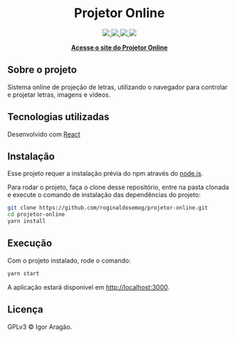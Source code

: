 <h1 align="center">Projetor Online</h1>

<p align="center">
    <a href="https://www.gnu.org/licenses/gpl-3.0" alt="licence" >
        <img src="https://img.shields.io/badge/License-GPLv3-blue.svg" />
    </a>
    <a href="https://codeclimate.com/github/roginaldosemog/projetor-online/maintainability" alt="maintainability status">
        <img src="https://api.codeclimate.com/v1/badges/3bda73a913108e525c08/maintainability" />
    </a>
    <a href="https://travis-ci.com/github/roginaldosemog/projetor-online" alt="build status" >
        <img src="https://travis-ci.com/roginaldosemog/projetor-online.svg?branch=master" />
    </a> 
    <a href="https://app.netlify.com/sites/projetor-online/deploys" alt="netlify status" >
        <img src="https://api.netlify.com/api/v1/badges/e7448bc8-c7a4-4e8f-a645-2a9e44e20deb/deploy-status" />
    </a>   
</p>

<p align="center">
    <a href="https://projetor-online.netlify.app/"><strong>Acesse o site do Projetor Online</strong></a>
</p>

## Sobre o projeto

Sistema online de projeção de letras, utilizando o navegador para controlar e projetar letras, imagens e vídeos.

## Tecnologias utilizadas

Desenvolvido com [React](https://reactjs.org/)

## Instalação

Esse projeto requer a instalação prévia do npm através do [node.js](https://nodejs.org/en/download/).

Para rodar o projeto, faça o clone desse repositório, entre na pasta clonada e execute o comando de instalação das dependências do projeto:

```bash
git clone https://github.com/roginaldosemog/projetor-online.git
cd projetor-online
yarn install
```

## Execução

Com o projeto instalado, rode o comando:

```bash
yarn start
```

A aplicação estará disponível em [http://localhost:3000](http://localhost:3000).

<!-- ## Contribuição

Siga o [guia de contribuição](CONTRIBUTING.md) e o [código de conduta](CODE_OF_CONDUCT.md) para entender os passos e regras para adicionar sua contribuição ao projeto. -->

## Licença

GPLv3 © Igor Aragão. <!-- Acesse a [licença](LICENSE) para mais detalhes. -->
